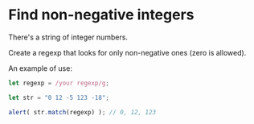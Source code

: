 # Find non-negative integers

There's a string of integer numbers.

Create a regexp that looks for only non-negative ones (zero is allowed).

An example of use:
```js
let regexp = /your regexp/g;

let str = "0 12 -5 123 -18";

alert( str.match(regexp) ); // 0, 12, 123
```
